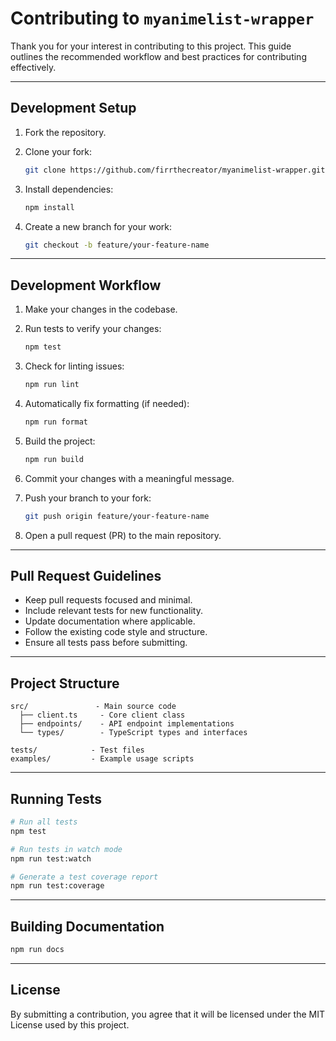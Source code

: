 # Contributing to `myanimelist-wrapper`

Thank you for your interest in contributing to this project. This guide outlines the recommended workflow and best practices for contributing effectively.

---

## Development Setup

1. Fork the repository.
2. Clone your fork:

   ```bash
   git clone https://github.com/firrthecreator/myanimelist-wrapper.git
   ```
3. Install dependencies:

   ```bash
   npm install
   ```
4. Create a new branch for your work:

   ```bash
   git checkout -b feature/your-feature-name
   ```

---

## Development Workflow

1. Make your changes in the codebase.
2. Run tests to verify your changes:

   ```bash
   npm test
   ```
3. Check for linting issues:

   ```bash
   npm run lint
   ```
4. Automatically fix formatting (if needed):

   ```bash
   npm run format
   ```
5. Build the project:

   ```bash
   npm run build
   ```
6. Commit your changes with a meaningful message.
7. Push your branch to your fork:

   ```bash
   git push origin feature/your-feature-name
   ```
8. Open a pull request (PR) to the main repository.

---

## Pull Request Guidelines

* Keep pull requests focused and minimal.
* Include relevant tests for new functionality.
* Update documentation where applicable.
* Follow the existing code style and structure.
* Ensure all tests pass before submitting.

---

## Project Structure

```
src/               - Main source code
  ├── client.ts     - Core client class
  ├── endpoints/    - API endpoint implementations
  └── types/        - TypeScript types and interfaces

tests/            - Test files
examples/         - Example usage scripts
```

---

## Running Tests

```bash
# Run all tests
npm test

# Run tests in watch mode
npm run test:watch

# Generate a test coverage report
npm run test:coverage
```

---

## Building Documentation

```bash
npm run docs
```

---

## License

By submitting a contribution, you agree that it will be licensed under the MIT License used by this project.
